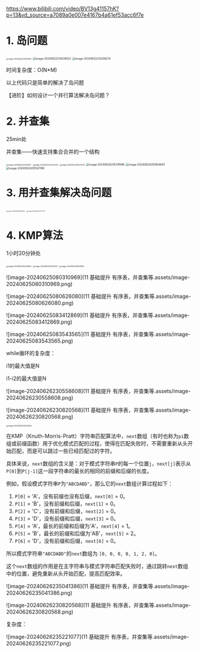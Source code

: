 https://www.bilibili.com/video/BV13g41157hK?p=13&vd_source=a7089a0e007e4167b4a61ef53acc6f7e

# 1. 岛问题

<img src="11 基础提升 有序表，并查集等.assets/image-20240622212552694.png" alt="image-20240622212552694" style="zoom: 33%;" />



<img src="11 基础提升 有序表，并查集等.assets/image-20240622214038523.png" alt="image-20240622214038523" style="zoom: 50%;" />



<img src="11 基础提升 有序表，并查集等.assets/image-20240622214206274.png" alt="image-20240622214206274" style="zoom:50%;" />



时间复杂度：O(N*M)

以上代码只是简单的解决了岛问题

【进阶】如何设计一个并行算法解决岛问题？



# 2. 并查集

25min处

并查集——快速支持集合合并的一个结构

  <img src="11 基础提升 有序表，并查集等.assets/image-20240622225136247.png" alt="image-20240622225136247" style="zoom:33%;" />





<img src="11 基础提升 有序表，并查集等.assets/image-20240622225447276.png" alt="image-20240622225447276" style="zoom:33%;" />



<img src="11 基础提升 有序表，并查集等.assets/image-20240622225533379.png" alt="image-20240622225533379" style="zoom: 33%;" />

<img src="11 基础提升 有序表，并查集等.assets/image-20240624205319586.png" alt="image-20240624205319586" style="zoom:50%;" />

<img src="11 基础提升 有序表，并查集等.assets/image-20240624205904645.png" alt="image-20240624205904645" style="zoom:50%;" />



<img src="11 基础提升 有序表，并查集等.assets/image-20240624205547169.png" alt="image-20240624205547169" style="zoom:50%;" />

# 3. 用并查集解决岛问题

<img src="11 基础提升 有序表，并查集等.assets/image-20240624211305947.png" alt="image-20240624211305947" style="zoom: 25%;" />



<img src="11 基础提升 有序表，并查集等.assets/image-20240624211707742.png" alt="image-20240624211707742" style="zoom:25%;" />

# 4. KMP算法

1小时20分钟处

<img src="11 基础提升 有序表，并查集等.assets/image-20240624213334992.png" alt="image-20240624213334992" style="zoom:33%;" />



<img src="11 基础提升 有序表，并查集等.assets/image-20240624213925031.png" alt="image-20240624213925031" style="zoom:33%;" />

<img src="11 基础提升 有序表，并查集等.assets/image-20240624214029016.png" alt="image-20240624214029016" style="zoom:33%;" />

![image-20240625080310969](11 基础提升 有序表，并查集等.assets/image-20240625080310969.png)

![image-20240625080626080](11 基础提升 有序表，并查集等.assets/image-20240625080626080.png)



![image-20240625083412869](11 基础提升 有序表，并查集等.assets/image-20240625083412869.png)

![image-20240625083543565](11 基础提升 有序表，并查集等.assets/image-20240625083543565.png)

while循环的复杂度：

i1的最大值是N

i1-i2的最大值是N

 ![image-20240626230558608](11 基础提升 有序表，并查集等.assets/image-20240626230558608.png)



![image-20240626230820568](11 基础提升 有序表，并查集等.assets/image-20240626230820568.png)

<img src="11 基础提升 有序表，并查集等.assets/image-20240626233933823.png" alt="image-20240626233933823" style="zoom: 33%;" />

 在KMP（Knuth-Morris-Pratt）字符串匹配算法中，`next`数组（有时也称为`pi`数组或前缀函数）用于优化模式匹配的过程，使得在匹配失败时，不需要重新从头开始匹配，而是可以跳过一些已经匹配过的字符。

具体来说，`next`数组的含义是：对于模式字符串`P`的每一个位置`j`，`next[j]`表示从`P[0]`到`P[j-1]`这一段字符串的最长的相同的前缀和后缀的长度。

例如，假设模式字符串`P`为`"ABCDABD"`，那么它的`next`数组计算过程如下：

1. `P[0]` = 'A'，没有前缀也没有后缀，`next[0]` = 0。
2. `P[1]` = 'B'，没有前缀和后缀，`next[1]` = 0。
3. `P[2]` = 'C'，没有前缀和后缀，`next[2]` = 0。
4. `P[3]` = 'D'，没有前缀和后缀，`next[3]` = 0。
5. `P[4]` = 'A'，最长的前缀和后缀为'A'，`next[4]` = 1。
6. `P[5]` = 'B'，最长的前缀和后缀为'AB'，`next[5]` = 2。
7. `P[6]` = 'D'，没有前缀和后缀，`next[6]` = 0。

所以模式字符串`"ABCDABD"`的`next`数组为 `[0, 0, 0, 0, 1, 2, 0]`。

这个`next`数组的作用是在主字符串与模式字符串匹配失败时，通过跳转`next`数组中的位置，避免重新从头开始匹配，提高匹配效率。

 ![image-20240626235041386](11 基础提升 有序表，并查集等.assets/image-20240626235041386.png)

![image-20240626230820568](11 基础提升 有序表，并查集等.assets/image-20240626230820568.png)

复杂度：

![image-20240626235221077](11 基础提升 有序表，并查集等.assets/image-20240626235221077.png)



















